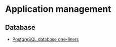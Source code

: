 
# Application management

## Database

* [PostgreSQL database one-liners](database/postgresql-database.one-liners)

